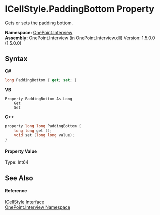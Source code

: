 # ICellStyle.PaddingBottom Property 
 

Gets or sets the padding bottom.

**Namespace:**&nbsp;<a href="N_OnePoint_Interview">OnePoint.Interview</a><br />**Assembly:**&nbsp;OnePoint.Interview (in OnePoint.Interview.dll) Version: 1.5.0.0 (1.5.0.0)

## Syntax

**C#**<br />
``` C#
long PaddingBottom { get; set; }
```

**VB**<br />
``` VB
Property PaddingBottom As Long
	Get
	Set
```

**C++**<br />
``` C++
property long long PaddingBottom {
	long long get ();
	void set (long long value);
}
```


#### Property Value
Type: Int64

## See Also


#### Reference
<a href="T_OnePoint_Interview_ICellStyle">ICellStyle Interface</a><br /><a href="N_OnePoint_Interview">OnePoint.Interview Namespace</a><br />
